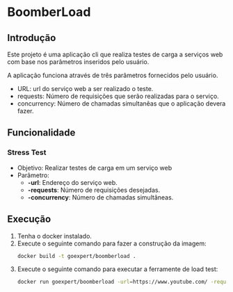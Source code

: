 # BoomberLoad

## Introdução

Este projeto é uma aplicação cli que realiza testes de carga a serviços web com base nos parâmetros inseridos pelo usuário.

A aplicação funciona através de três parâmetros fornecidos pelo usuário.
  - URL: url do serviço web a ser realizado o teste.
  - requests: Número de requisições que serão realizadas para o serviço.
  - concurrency: Número de chamadas simultanêas que o aplicação devera fazer.

## Funcionalidade

### Stress Test
  * Objetivo: Realizar testes de carga em um serviço web
  * Parâmetro: 
    * **-url**: Endereço do serviço web.
    * **-requests**: Número de requisições desejadas.
    * **-concurrency**: Número de chamadas simultâneas.


## Execução
1. Tenha o docker instalado.
2. Execute o seguinte comando para fazer a construção da imagem:
    ```Bash
    docker build -t goexpert/boomberload .
    ```
3. Execute o seguinte comando para executar a ferramente de load test: 
   ```Bash
   docker run goexpert/boomberload -url=https://www.youtube.com/ -requests=1000 -concurrency=10
   ```
